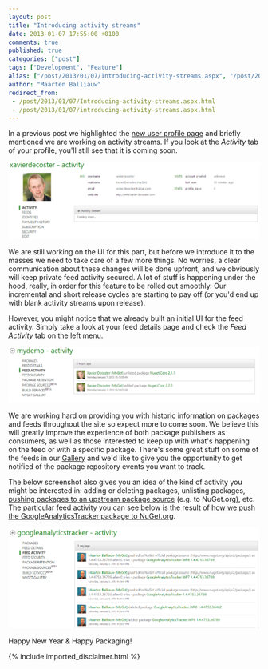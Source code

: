 ```yaml
---
layout: post
title: "Introducing activity streams"
date: 2013-01-07 17:55:00 +0100
comments: true
published: true
categories: ["post"]
tags: ["Development", "Feature"]
alias: ["/post/2013/01/07/Introducing-activity-streams.aspx", "/post/2013/01/07/introducing-activity-streams.aspx"]
author: "Maarten Balliauw"
redirect_from:
 - /post/2013/01/07/Introducing-activity-streams.aspx.html
 - /post/2013/01/07/introducing-activity-streams.aspx.html
---
```


<p>In a previous post we highlighted the <a href="/post/2012/12/18/Introducing-a-new-profile-page.aspx">new user profile page</a> and briefly mentioned we are working on activity streams. If you look at the <em>Activity</em> tab of your profile, you'll still see that it is coming soon.</p>
<p style="text-align: center;"><a href="/images/010713_1655_Introducing1.png"><img style="float: none;" src="/images/010713_1655_Introducing1.png" alt="" width="600" /></a></p>
<p>We are still working on the UI for this part, but before we introduce it to the masses we need to take care of a few more things. No worries, a clear communication about these changes will be done upfront, and we obviously will keep private feed activity secured. A lot of stuff is happening under the hood, really, in order for this feature to be rolled out smoothly. Our incremental and short release cycles are starting to pay off (or you'd end up with blank activity streams upon release).</p>
<p>However, you might notice that we already built an initial UI for the feed activity. Simply take a look at your feed details page and check the <em>Feed Activity </em>tab on the left menu.</p>
<p style="text-align: center;"><a href="/images/010713_1655_Introducing2.png"><img style="float: none;" src="/images/010713_1655_Introducing2.png" alt="" width="600" /></a></p>
<p>We are working hard on providing you with historic information on packages and feeds throughout the site so expect more to come soon. We believe this will greatly improve the experience of both package publishers as consumers, as well as those interested to keep up with what's happening on the feed or with a specific package. There's some great stuff on some of the feeds in our <a href="http://www.myget.org/gallery">Gallery</a> and we'd like to give you the opportunity to get notified of the package repository events you want to track.</p>
<p>The below screenshot also gives you an idea of the kind of activity you might be interested in: adding or deleting packages, unlisting packages, <a href="/post/2012/03/01/Introducing-MyGet-package-source-proxy-(beta).aspx">pushing packages to an upstream package source</a> (e.g. to NuGet.org), etc. The particular feed activity you can see below is the result of <a href="/post/2012/11/21/How-I-push-GoogleAnalyticsTracker-to-NuGet.aspx">how we push the GoogleAnalyticsTracker package to NuGet.org</a>.</p>
<p style="text-align: center;"><a href="/images/010713_1655_Introducing3.png"><img style="float: none;" src="/images/010713_1655_Introducing3.png" alt="" width="600" /></a></p>
<p>Happy New Year &amp; Happy Packaging!</p>

{% include imported_disclaimer.html %}


